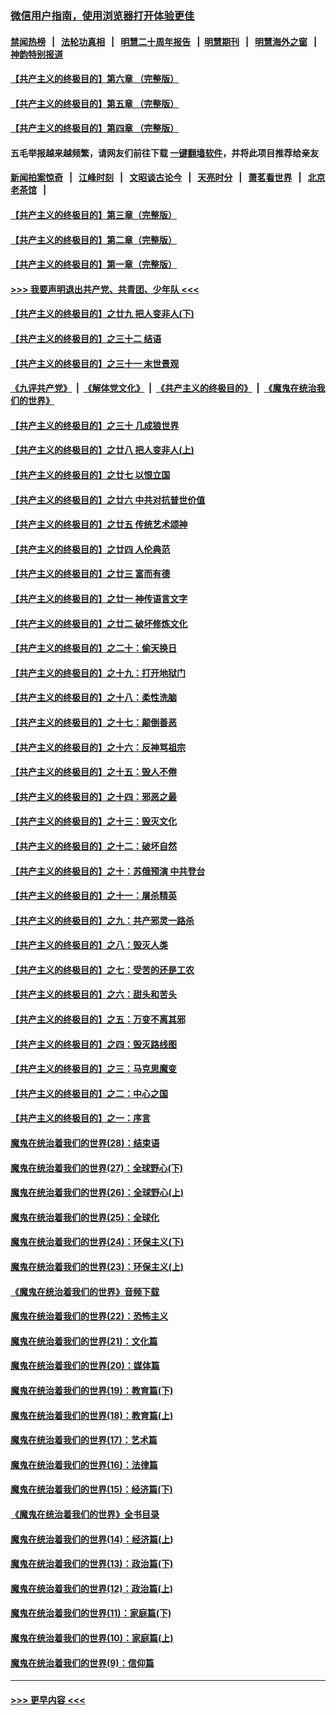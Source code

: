 ### [微信用户指南，使用浏览器打开体验更佳](https://github.com/gfw-breaker/banned-news1/blob/master/indexes/wechat-guide.md?t=0)
#### [禁闻热榜](热点新闻.md?t=0)  &nbsp;&nbsp;|&nbsp;&nbsp; [法轮功真相](https://github.com/gfw-breaker/truth/blob/master/README.md?t=0) &nbsp;&nbsp;|&nbsp;&nbsp; [明慧二十周年报告](https://github.com/gfw-breaker/mh-reports/blob/master/README.md?t=0) &nbsp;&nbsp;|&nbsp;&nbsp;[明慧期刊](https://github.com/gfw-breaker/mh-qikan) &nbsp;&nbsp;|&nbsp;&nbsp; [明慧海外之窗](https://github.com/gfw-breaker/mh-news/blob/master/README.md?t=0) &nbsp;&nbsp;|&nbsp;&nbsp; [神韵特别报道](https://github.com/gfw-breaker/mh-news/blob/master/shenyun.md?t=0)
#### [【共产主义的终极目的】第六章 （完整版）](../pages/nsc422/n11428913.md?t=02050701) 
#### [【共产主义的终极目的】第五章 （完整版）](../pages/nsc422/n11428912.md?t=02050701) 
#### [【共产主义的终极目的】第四章 （完整版）](../pages/nsc422/n11428907.md?t=02050701) 
#### 五毛举报越来越频繁，请网友们前往下载 [一键翻墙软件](https://github.com/gfw-breaker/ssr-accounts)，并将此项目推荐给亲友
#### [新闻拍案惊奇](https://github.com/gfw-breaker/banned-news1/blob/master/pages/link4.md) &nbsp;&nbsp;|&nbsp;&nbsp; [江峰时刻](https://github.com/gfw-breaker/banned-news1/blob/master/pages/link4.md) &nbsp;&nbsp;|&nbsp;&nbsp; [文昭谈古论今](https://github.com/gfw-breaker/banned-news1/blob/master/pages/link4.md) &nbsp;&nbsp;|&nbsp;&nbsp; [天亮时分](https://github.com/gfw-breaker/banned-news1/blob/master/pages/link4.md) &nbsp;&nbsp;|&nbsp;&nbsp; [萧茗看世界](https://github.com/gfw-breaker/banned-news1/blob/master/pages/link4.md) &nbsp;&nbsp;|&nbsp;&nbsp; [北京老茶馆](https://github.com/gfw-breaker/banned-news1/blob/master/pages/link4.md) &nbsp;&nbsp;|&nbsp;&nbsp; 
#### [【共产主义的终极目的】第三章（完整版）](../pages/nsc422/n11428848.md?t=02050701) 
#### [【共产主义的终极目的】第二章（完整版）](../pages/nsc422/n11428831.md?t=02050701) 
#### [【共产主义的终极目的】第一章（完整版）](../pages/nsc422/n11417651.md?t=02050701) 
#### [>>> 我要声明退出共产党、共青团、少年队 <<<](https://github.com/begood0513/goodnews/blob/master/quit/letter.md) 
#### [【共产主义的终极目的】之廿九 把人变非人(下)](../pages/nsc422/n11344140.md?t=02050701) 
#### [【共产主义的终极目的】之三十二 结语](../pages/nsc422/n11360535.md?t=02050701) 
#### [【共产主义的终极目的】之三十一 末世景观](../pages/nsc422/n11351129.md?t=02050701) 
#### [《九评共产党》](https://github.com/begood0513/9ping.md/blob/master/README.md) &nbsp;|&nbsp; [《解体党文化》](../../../../jtdwh.md/blob/master/README.md)  &nbsp;|&nbsp; [《共产主义的终极目的》](../../../../gczydzjmd.md/blob/master/README.md) &nbsp;|&nbsp; [《魔鬼在统治我们的世界》](../../../../mgztzwmdsj.md/blob/master/README.md) 
#### [【共产主义的终极目的】之三十 几成狼世界](../pages/nsc422/n11348280.md?t=02050701) 
#### [【共产主义的终极目的】之廿八 把人变非人(上)](../pages/nsc422/n11340492.md?t=02050701) 
#### [【共产主义的终极目的】之廿七 以恨立国](../pages/nsc422/n11336944.md?t=02050701) 
#### [【共产主义的终极目的】之廿六 中共对抗普世价值](../pages/nsc422/n11324785.md?t=02050701) 
#### [【共产主义的终极目的】之廿五 传统艺术颂神](../pages/nsc422/n11296396.md?t=02050701) 
#### [【共产主义的终极目的】之廿四 人伦典范](../pages/nsc422/n11296397.md?t=02050701) 
#### [【共产主义的终极目的】之廿三 富而有德](../pages/nsc422/n11283598.md?t=02050701) 
#### [【共产主义的终极目的】之廿一 神传语言文字](../pages/nsc422/n11263265.md?t=02050701) 
#### [【共产主义的终极目的】之廿二 破坏修炼文化](../pages/nsc422/n11245728.md?t=02050701) 
#### [【共产主义的终极目的】之二十：偷天换日](../pages/nsc422/n11238846.md?t=02050701) 
#### [【共产主义的终极目的】之十九：打开地狱门](../pages/nsc422/n11206376.md?t=02050701) 
#### [【共产主义的终极目的】之十八：柔性洗脑](../pages/nsc422/n11199994.md?t=02050701) 
#### [【共产主义的终极目的】之十七：颠倒善恶](../pages/nsc422/n11179782.md?t=02050701) 
#### [【共产主义的终极目的】之十六：反神骂祖宗](../pages/nsc422/n11166798.md?t=02050701) 
#### [【共产主义的终极目的】之十五：毁人不倦](../pages/nsc422/n11166792.md?t=02050701) 
#### [【共产主义的终极目的】之十四：邪恶之最](../pages/nsc422/n11150249.md?t=02050701) 
#### [【共产主义的终极目的】之十三：毁灭文化](../pages/nsc422/n11135227.md?t=02050701) 
#### [【共产主义的终极目的】之十二：破坏自然](../pages/nsc422/n11135214.md?t=02050701) 
#### [【共产主义的终极目的】之十：苏俄预演 中共登台](../pages/nsc422/n11118424.md?t=02050701) 
#### [【共产主义的终极目的】之十一：屠杀精英](../pages/nsc422/n11118442.md?t=02050701) 
#### [【共产主义的终极目的】之九：共产邪灵一路杀](../pages/nsc422/n11114139.md?t=02050701) 
#### [【共产主义的终极目的】之八：毁灭人类](../pages/nsc422/n11108503.md?t=02050701) 
#### [【共产主义的终极目的】之七：受苦的还是工农](../pages/nsc422/n11101809.md?t=02050701) 
#### [【共产主义的终极目的】之六：甜头和苦头](../pages/nsc422/n11096971.md?t=02050701) 
#### [【共产主义的终极目的】之五：万变不离其邪](../pages/nsc422/n11091285.md?t=02050701) 
#### [【共产主义的终极目的】之四：毁灭路线图](../pages/nsc422/n11086284.md?t=02050701) 
#### [【共产主义的终极目的】之三：马克思魔变](../pages/nsc422/n11061941.md?t=02050701) 
#### [【共产主义的终极目的】之二：中心之国](../pages/nsc422/n11047728.md?t=02050701) 
#### [【共产主义的终极目的】之一：序言](../pages/nsc422/n11086077.md?t=02050701) 
#### [魔鬼在统治着我们的世界(28)：结束语](../pages/nsc422/n10936246.md?t=02050701) 
#### [魔鬼在统治着我们的世界(27)：全球野心(下)](../pages/nsc422/n10928319.md?t=02050701) 
#### [魔鬼在统治着我们的世界(26)：全球野心(上)](../pages/nsc422/n10900318.md?t=02050701) 
#### [魔鬼在统治着我们的世界(25)：全球化](../pages/nsc422/n10788205.md?t=02050701) 
#### [魔鬼在统治着我们的世界(24)：环保主义(下)](../pages/nsc422/n10695307.md?t=02050701) 
#### [魔鬼在统治着我们的世界(23)：环保主义(上)](../pages/nsc422/n10688613.md?t=02050701) 
#### [《魔鬼在统治着我们的世界》音频下载](../pages/nsc422/n10635553.md?t=02050701) 
#### [魔鬼在统治着我们的世界(22)：恐怖主义](../pages/nsc422/n10614727.md?t=02050701) 
#### [魔鬼在统治着我们的世界(21)：文化篇](../pages/nsc422/n10597706.md?t=02050701) 
#### [魔鬼在统治着我们的世界(20)：媒体篇](../pages/nsc422/n10586579.md?t=02050701) 
#### [魔鬼在统治着我们的世界(19)：教育篇(下)](../pages/nsc422/n10564808.md?t=02050701) 
#### [魔鬼在统治着我们的世界(18)：教育篇(上)](../pages/nsc422/n10526970.md?t=02050701) 
#### [魔鬼在统治着我们的世界(17)：艺术篇](../pages/nsc422/n10499093.md?t=02050701) 
#### [魔鬼在统治着我们的世界(16)：法律篇](../pages/nsc422/n10485969.md?t=02050701) 
#### [魔鬼在统治着我们的世界(15)：经济篇(下)](../pages/nsc422/n10469975.md?t=02050701) 
#### [《魔鬼在统治着我们的世界》全书目录](../pages/nsc422/n10464261.md?t=02050701) 
#### [魔鬼在统治着我们的世界(14)：经济篇(上)](../pages/nsc422/n10457370.md?t=02050701) 
#### [魔鬼在统治着我们的世界(13)：政治篇(下)](../pages/nsc422/n10448270.md?t=02050701) 
#### [魔鬼在统治着我们的世界(12)：政治篇(上)](../pages/nsc422/n10444576.md?t=02050701) 
#### [魔鬼在统治着我们的世界(11)：家庭篇(下)](../pages/nsc422/n10440961.md?t=02050701) 
#### [魔鬼在统治着我们的世界(10)：家庭篇(上)](../pages/nsc422/n10435448.md?t=02050701) 
#### [魔鬼在统治着我们的世界(9)：信仰篇](../pages/nsc422/n10432159.md?t=02050701) 

----
#### [ >>> 更早内容 <<< ](../indexes/nsc422-earlier.md)
